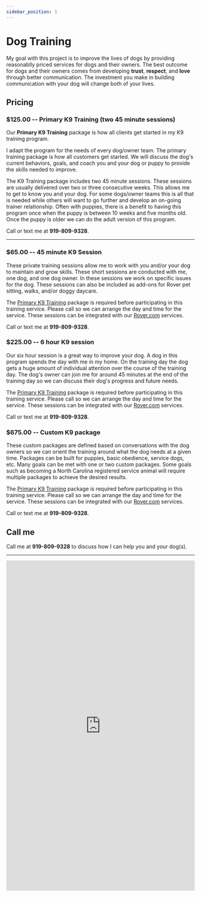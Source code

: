 ```yaml
---
sidebar_position: 1
---
```

# Dog Training
My goal with this project is to improve the lives of dogs by providing
reasonablly priced services for dogs and their owners. The best outcome for
dogs and their owners comes from developing **trust**, **respect**, and
**love** through better communication. The investment you make in building
communication with your dog will change both of your lives.

## Pricing

### $125.00 -- Primary K9 Training (two 45 minute sessions)
Our **Primary K9 Training** package is how all clients get started in my K9
training program.

I adapt the program for the needs of every dog/owner team. The primary training
package is how all customers get started. We will discuss the dog's current
behaviors, goals, and coach you and your dog or puppy to provide the skills
needed to improve.

The K9 Training package includes two 45 minute sessions. These sessions are
usually delivered over two or three consecutive weeks. This allows me to get
to know you and your dog. For some dogs/owner teams this is all that is needed
while others will want to go further and develop an on-going trainer
relationship. Often with puppies, there is a benefit to having this program
once when the puppy is between 10 weeks and five months old. Once the puppy is
older we can do the adult version of this program.

Call or text me at **919-809-9328**.

<hr/>

### $65.00 -- 45 minute K9 Session
These private training sessions allow me to work with you and/or your dog to
maintain and grow skills. These short sessions are conducted with me, one dog,
and one dog owner. In these sessions we work on specific issues for the dog.
These sessions can also be included as add-ons for Rover pet sitting, walks,
and/or doggy daycare.

The [Primary K9 Training](#12500----primary-k9-training-two-45-minute-sessions) package
is required before participating in this training service. Please call so we
can arrange the day and time for the service. These sessions can be integrated
with our [Rover.com](https://www.rover.com/members/mark-f-high-quality-dog-training/) services.

Call or text me at **919-809-9328**.

### $225.00 -- 6 hour K9 session
Our six hour session is a great way to improve your dog. A dog in this program
spends the day with me in my home. On the training day the dog gets a huge
amount of individual attention over the course of the training day. The dog's
owner can join me for around 45 minutes at the end of the training day so we
can discuss their dog's progress and future needs.

The [Primary K9 Training](#12500----primary-k9-training-two-45-minute-sessions) package
is required before participating in this training service. Please call so we
can arrange the day and time for the service. These sessions can be integrated
with our [Rover.com](https://www.rover.com/members/mark-f-high-quality-dog-training/) services.

Call or text me at **919-809-9328**.

### $675.00 -- Custom K9 package
These custom packages are defined based on conversations with the dog owners
so we can orient the training around what the dog needs at a given time.
Packages can be built for puppies, basic obedience, service dogs, etc. Many
goals can be met with one or two custom packages. Some goals such as becoming
a North Carolina registered service animal will require multiple packages to
achieve the desired results.

The [Primary K9 Training](#12500----primary-k9-training-two-45-minute-sessions) package
is required before participating in this training service. Please call so we
can arrange the day and time for the service. These sessions can be integrated
with our [Rover.com](https://www.rover.com/members/mark-f-high-quality-dog-training/) services.

Call or text me at **919-809-9328**.

## Call me
Call me at **919-809-9328** to discuss how I can help you and your dog(s).

<hr/>

<iframe
width="100%"
height="881"
src="https://www.youtube.com/embed/WRU21BxG4JU"
title="Rainy days with Tig"
frameborder="0"
allowfullscreen>
</iframe>
